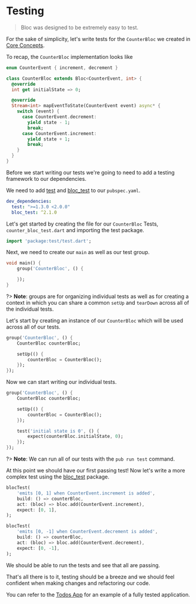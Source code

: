 # Testing

> Bloc was designed to be extremely easy to test.

For the sake of simplicity, let's write tests for the `CounterBloc` we created in [Core Concepts](coreconcepts.md).

To recap, the `CounterBloc` implementation looks like

```dart
enum CounterEvent { increment, decrement }

class CounterBloc extends Bloc<CounterEvent, int> {
  @override
  int get initialState => 0;

  @override
  Stream<int> mapEventToState(CounterEvent event) async* {
    switch (event) {
      case CounterEvent.decrement:
        yield state - 1;
        break;
      case CounterEvent.increment:
        yield state + 1;
        break;
    }
  }
}
```

Before we start writing our tests we're going to need to add a testing framework to our dependencies.

We need to add [test](https://pub.dev/packages/test) and [bloc_test](https://pub.dev/packages/bloc_test) to our `pubspec.yaml`.

```yaml
dev_dependencies:
  test: ">=1.3.0 <2.0.0"
  bloc_test: ^2.1.0
```

Let's get started by creating the file for our `CounterBloc` Tests, `counter_bloc_test.dart` and importing the test package.

```dart
import 'package:test/test.dart';
```

Next, we need to create our `main` as well as our test group.

```dart
void main() {
    group('CounterBloc', () {

    });
}
```

?> **Note**: groups are for organizing individual tests as well as for creating a context in which you can share a common `setUp` and `tearDown` across all of the individual tests.

Let's start by creating an instance of our `CounterBloc` which will be used across all of our tests.

```dart
group('CounterBloc', () {
    CounterBloc counterBloc;

    setUp(() {
        counterBloc = CounterBloc();
    });
});
```

Now we can start writing our individual tests.

```dart
group('CounterBloc', () {
    CounterBloc counterBloc;

    setUp(() {
        counterBloc = CounterBloc();
    });

    test('initial state is 0', () {
        expect(counterBloc.initialState, 0);
    });
});
```

?> **Note**: We can run all of our tests with the `pub run test` command.

At this point we should have our first passing test! Now let's write a more complex test using the [bloc_test](https://pub.dev/packages/bloc_test) package.

```dart
blocTest(
    'emits [0, 1] when CounterEvent.increment is added',
    build: () => counterBloc,
    act: (bloc) => bloc.add(CounterEvent.increment),
    expect: [0, 1],
);

blocTest(
    'emits [0, -1] when CounterEvent.decrement is added',
    build: () => counterBloc,
    act: (bloc) => bloc.add(CounterEvent.decrement),
    expect: [0, -1],
);
```

We should be able to run the tests and see that all are passing.

That's all there is to it, testing should be a breeze and we should feel confident when making changes and refactoring our code.

You can refer to the [Todos App](https://github.com/brianegan/flutter_architecture_samples/tree/master/bloc_library) for an example of a fully tested application.
